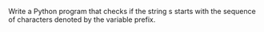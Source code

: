 Write a Python program that checks if the string s starts with the sequence of characters denoted by the variable prefix.
